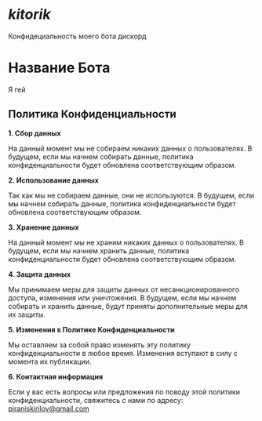 # _kitorik_
Конфидециальность моего бота дискорд
# Название Бота

Я гей

## Политика Конфиденциальности

**1. Сбор данных**

На данный момент мы не собираем никаких данных о пользователях. В будущем, если мы начнем собирать данные, политика конфиденциальности будет обновлена соответствующим образом.

**2. Использование данных**

Так как мы не собираем данные, они не используются. В будущем, если мы начнем собирать данные, политика конфиденциальности будет обновлена соответствующим образом.

**3. Хранение данных**

На данный момент мы не храним никаких данных о пользователях. В будущем, если мы начнем хранить данные, политика конфиденциальности будет обновлена соответствующим образом.

**4. Защита данных**

Мы принимаем меры для защиты данных от несанкционированного доступа, изменения или уничтожения. В будущем, если мы начнем собирать и хранить данные, будут приняты дополнительные меры для их защиты.

**5. Изменения в Политике Конфиденциальности**

Мы оставляем за собой право изменять эту политику конфиденциальности в любое время. Изменения вступают в силу с момента их публикации.

**6. Контактная информация**

Если у вас есть вопросы или предложения по поводу этой политики конфиденциальности, свяжитесь с нами по адресу: piraniskirilov@gmail.com
